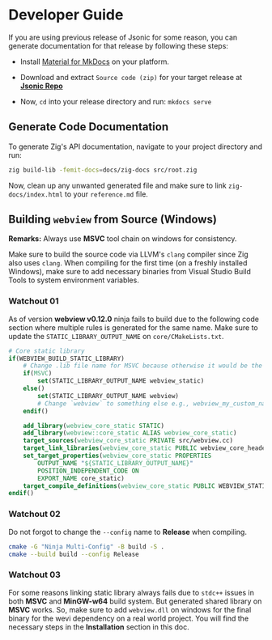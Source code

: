 # Developer Guide

If you are using previous release of Jsonic for some reason, you can generate documentation for that release by following these steps:

- Install [Material for MkDocs](https://squidfunk.github.io/mkdocs-material/getting-started/) on your platform.

- Download and extract `Source code (zip)` for your target release at [**Jsonic Repo**](https://github.com/bitlaab-bolt/jsonic)

- Now, `cd` into your release directory and run: `mkdocs serve`

## Generate Code Documentation

To generate Zig's API documentation, navigate to your project directory and run:

```sh
zig build-lib -femit-docs=docs/zig-docs src/root.zig
```

Now, clean up any unwanted generated file and make sure to link `zig-docs/index.html` to your `reference.md` file.

## Building `webview` from Source (Windows)

**Remarks:** Always use **MSVC** tool chain on windows for consistency.

Make sure to build the source code via LLVM's `clang` compiler since Zig also uses `clang`. When compiling for the first time (on a freshly installed Windows), make sure to add necessary binaries from Visual Studio Build Tools to system environment variables.

### Watchout 01

As of version **webview v0.12.0** ninja fails to build due to the following code section where multiple rules is generated for the same name. Make sure to update the `STATIC_LIBRARY_OUTPUT_NAME` on `core/CMakeLists.txt`.

```cmake
# Core static library
if(WEBVIEW_BUILD_STATIC_LIBRARY)
    # Change .lib file name for MSVC because otherwise it would be the same for shared and static
    if(MSVC)
        set(STATIC_LIBRARY_OUTPUT_NAME webview_static)
    else()
        set(STATIC_LIBRARY_OUTPUT_NAME webview)
        # Change `webview` to something else e.g., webview_my_custom_name
    endif()

    add_library(webview_core_static STATIC)
    add_library(webview::core_static ALIAS webview_core_static)
    target_sources(webview_core_static PRIVATE src/webview.cc)
    target_link_libraries(webview_core_static PUBLIC webview_core_headers)
    set_target_properties(webview_core_static PROPERTIES
        OUTPUT_NAME "${STATIC_LIBRARY_OUTPUT_NAME}"
        POSITION_INDEPENDENT_CODE ON
        EXPORT_NAME core_static)
    target_compile_definitions(webview_core_static PUBLIC WEBVIEW_STATIC)
endif()
```

### Watchout 02

Do not forgot to change the `--config` name to **Release** when compiling.

```sh
cmake -G "Ninja Multi-Config" -B build -S .
cmake --build build --config Release
```

### Watchout 03

For some reasons linking static library always fails due to `stdc++` issues in both **MSVC** and **MinGW-w64** build system. But generated shared library on **MSVC** works. So, make sure to add `webview.dll` on windows for the final binary for the wevi dependency on a real world project. You will find the necessary steps in the **Installation** section in this doc.
